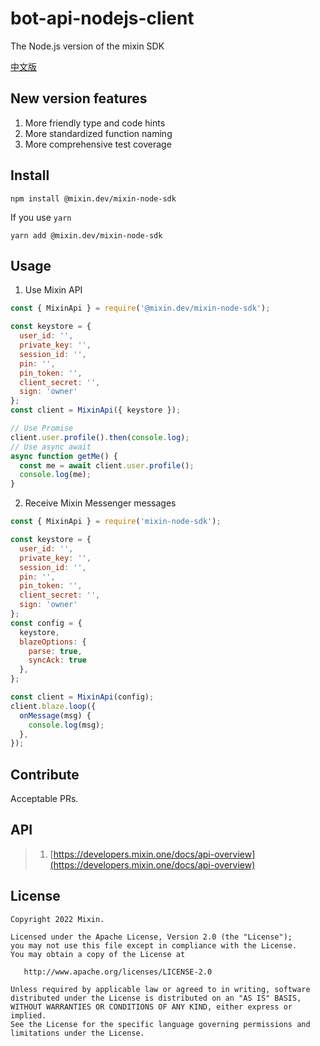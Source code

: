 # bot-api-nodejs-client

The Node.js version of the mixin SDK

[中文版](./README.zh-CN.md)

## New version features

1. More friendly type and code hints
2. More standardized function naming
3. More comprehensive test coverage

## Install

```shell
npm install @mixin.dev/mixin-node-sdk
```

If you use `yarn`

```shell
yarn add @mixin.dev/mixin-node-sdk
```

## Usage

1. Use Mixin API

```js
const { MixinApi } = require('@mixin.dev/mixin-node-sdk');

const keystore = {
  user_id: '',
  private_key: '',
  session_id: '',
  pin: '',
  pin_token: '',
  client_secret: '',
  sign: 'owner'
};
const client = MixinApi({ keystore });

// Use Promise
client.user.profile().then(console.log);
// Use async await
async function getMe() {
  const me = await client.user.profile();
  console.log(me);
}
```

2. Receive Mixin Messenger messages

```js
const { MixinApi } = require('mixin-node-sdk');

const keystore = {
  user_id: '',
  private_key: '',
  session_id: '',
  pin: '',
  pin_token: '',
  client_secret: '',
  sign: 'owner'
};
const config = {
  keystore,
  blazeOptions: { 
    parse: true, 
    syncAck: true 
  },
};

const client = MixinApi(config);
client.blaze.loop({
  onMessage(msg) {
    console.log(msg);
  },
});
```

## Contribute

Acceptable PRs.

## API

> 1. [https://developers.mixin.one/docs/api-overview](https://developers.mixin.one/docs/api-overview)

## License

```
Copyright 2022 Mixin.

Licensed under the Apache License, Version 2.0 (the "License");
you may not use this file except in compliance with the License.
You may obtain a copy of the License at

   http://www.apache.org/licenses/LICENSE-2.0

Unless required by applicable law or agreed to in writing, software
distributed under the License is distributed on an "AS IS" BASIS,
WITHOUT WARRANTIES OR CONDITIONS OF ANY KIND, either express or implied.
See the License for the specific language governing permissions and
limitations under the License.
```
